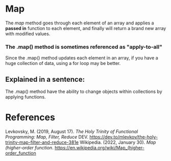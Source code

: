 # Map

The *map* method goes through each element 
of an array and applies a **passed in** function 
to each element, and finally will return a brand 
new array with modified values. 

### The .map() method is sometimes referenced as "apply-to-all" 
Since the .map() method updates each element 
in an array, if you have a huge collection 
of data, using a for loop may be better. 

## Explained in a sentence: 
The .map() method have the ability to 
change objects within collections by 
applying functions. 


 
# References
Levkovsky, M. (2019, August 17). *The Holy Trinity of Functional Programming: Map, Filter, Reduce* DEV. <https://dev.to/mlevkov/the-holy-trinity-map-filter-and-reduce-381e> 
Wikipedia. (2022, January 30). *Map (higher-order function*. <https://en.wikipedia.org/wiki/Map_(higher-order_function> 

